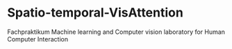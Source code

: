 # Spatio-temporal-VisAttention
Fachpraktikum Machine learning and Computer vision laboratory for Human Computer Interaction
